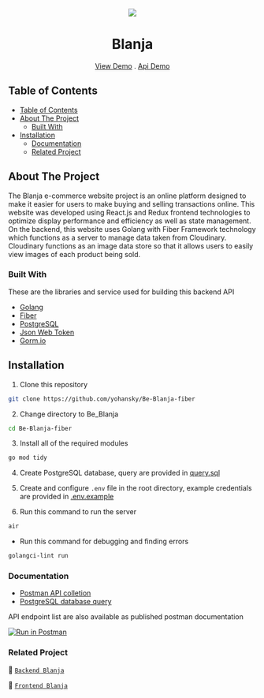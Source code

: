 <br />
  <div align="center">
    <img src="https://github.com/yohansky/Fe-Blanja-React/assets/69236028/d17e913b-a889-40c1-b745-46193b16a9ba"/>
  <br />
  <h1>Blanja</h1>
    <a href="https://github.com/yohansky/Fe-Blanja-React">View Demo</a>
    .
    <a href="https://github.com/yohansky/Be-Blanja-fiber">Api Demo</a>
  </div>

  ## Table of Contents

- [Table of Contents](#table-of-contents)
- [About The Project](#about-the-project)
  - [Built With](#built-with)
- [Installation](#installation)
  - [Documentation](#documentation)
  - [Related Project](#related-project)
 
## About The Project

The Blanja e-commerce website project is an online platform designed to make it easier for users to make buying and selling transactions online. This website was developed using React.js and Redux frontend technologies to optimize display performance and efficiency as well as state management. On the backend, this website uses Golang with Fiber Framework technology which functions as a server to manage data taken from Cloudinary. Cloudinary functions as an image data store so that it allows users to easily view images of each product being sold.

### Built With
These are the libraries and service used for building this backend API

- [Golang](https://go.dev/)
- [Fiber](https://gofiber.io/)
- [PostgreSQL](https://www.postgresql.org/)
- [Json Web Token](https://jwt.io/)
- [Gorm.io](https://gorm.io/index.html)

## Installation
1. Clone this repository

```sh
git clone https://github.com/yohansky/Be-Blanja-fiber
```

2. Change directory to Be_Blanja

```sh
cd Be-Blanja-fiber
```

3. Install all of the required modules

```sh
go mod tidy
```

4. Create PostgreSQL database, query are provided in [query.sql](./query.sql)

5. Create and configure `.env` file in the root directory, example credentials are provided in [.env.example](./.env.example)

6. Run this command to run the server

```sh
air
```

- Run this command for debugging and finding errors

```sh
golangci-lint run
```

### Documentation

- [Postman API colletion]()
- [PostgreSQL database query](./query.sql)

API endpoint list are also available as published postman documentation

[![Run in Postman](https://run.pstmn.io/button.svg)](https://documenter.getpostman.com/view/31330000/2sA3QniuZH)

### Related Project
:rocket: [`Backend Blanja`](https://github.com/yohansky/Be-Blanja-fiber)

:rocket: [`Frontend Blanja`](https://github.com/yohansky/Fe-Blanja-React)
